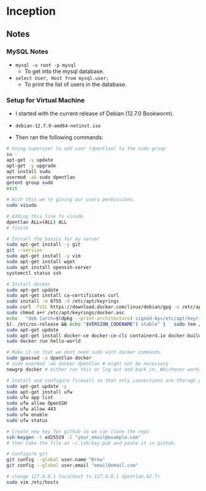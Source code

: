# Inception



## Notes

### MySQL Notes

- `mysql -u root -p mysql` 
    - To get into the mysql database.
- `select User, Host from mysql.user;`
    - To print the list of users in the database.


### Setup for Virtual Machine

- I started with the current release of Debian (12.7.0 Bookworm).
- `debian-12.7.0-amd64-netinst.iso`

- Then ran the following commands:
```bash
# Using superuser to add user (dpentlan) to the sudo group
su -
apt-get -y update
apt-get -y upgrade
apt install sudo
usermod -aG sudo dpentlan
getent group sudo
exit

# With this we're giving our users permissions.
sudo visudo

# Adding this line to visudo
dpentlan ALL=(ALL) ALL
# finish

# Install the basics for my server
sudo apt-get install -y git
git --version
sudo apt-get install -y vim
sudo apt-get install wget
sudo apt install openssh-server
systemctl status ssh

# Install docker
sudo apt-get update
sudo apt-get install ca-certificates curl
sudo install -m 0755 -d /etc/apt/keyrings
sudo curl -fsSL https://download.docker.com/linux/debian/gpg -o /etc/apt/keyrings/docker.asc
sudo chmod a+r /etc/apt/keyrings/docker.asc
echo   "deb [arch=$(dpkg --print-architecture) signed-by=/etc/apt/keyrings/docker.asc] https://download.docker.com/linux/debian \
$(. /etc/os-release && echo "$VERSION_CODENAME") stable" |   sudo tee /etc/apt/sources.list.d/docker.list > /dev/null
sudo apt-get update
sudo apt-get install docker-ce docker-ce-cli containerd.io docker-buildx-plugin docker-compose-plugin
sudo docker run hello-world

# Make it so that we dont need sudo with docker commands.
sudo gpasswd -a dpentlan docker
# sudo usermod -aG docker dpentlan # might not be necessary
newgrp docker # either run this or log out and back in. Whichever works.

# Install and configure firewall so that only connections are thorugh port 443
sudo apt-get update -y
sudo apt-get install ufw
sudo ufw app list
sudo ufw allow OpenSSH
sudo ufw allow 443
sudo ufw enable
sudo ufw status

# Create new key for github so we can clone the repo
ssh-keygen -t ed25519 -C "your_email@example.com"
# then take the file at ~/.ssh/key.pub and paste it in github.

# Configure git
git config --global user.name "Drew"
git config --global user.email "email@email.com"

# change 127.0.0.1 localhost to 127.0.0.1 dpentlan.42.fr
sudo vim /etc/hosts

```